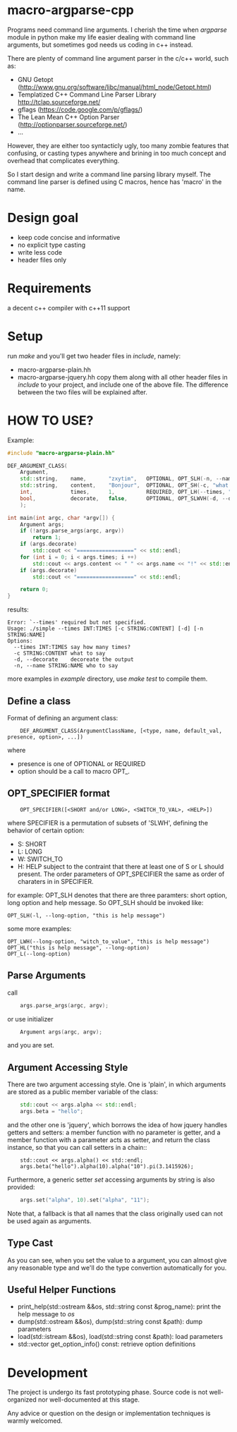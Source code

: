 macro-argparse-cpp
===================

Programs need command line arguments. I cherish the time when *argparse* module
in python make my life easier dealing with command line arguments, but sometimes
god needs us coding in c++ instead.

There are plenty of command line argument parser in the c/c++ world, such as:
+ GNU Getopt (http://www.gnu.org/software/libc/manual/html_node/Getopt.html)
+ Templatized C++ Command Line Parser Library http://tclap.sourceforge.net/
+ gflags (https://code.google.com/p/gflags/)
+ The Lean Mean C++ Option Parser (http://optionparser.sourceforge.net/)
+ ...

However, they are either too syntacticly ugly, too many zombie features that confusing,
or casting types anywhere and brining in too much concept and overhead that
complicates everything.

So I start design and write a command line parsing library myself. The command
line parser is defined using C macros, hence has 'macro' in the name.


Design goal
===========
+ keep code concise and informative
+ no explicit type casting
+ write less code
+ header files only

Requirements
============
a decent c++ compiler with c++11 support

Setup
=====
run *make* and you'll get two header files in *include*, namely:
+ macro-argparse-plain.hh
+ macro-argparse-jquery.hh
copy them along with all other header files in *include* to your project,
and include one of the above file. The difference between the two files
will be explained after.

HOW TO USE?
===========
Example:
```cpp
#include "macro-argparse-plain.hh"

DEF_ARGUMENT_CLASS(
	Argument,
	std::string,	name,		"zxytim",	OPTIONAL, OPT_SLH(-n, --name, "who to say"),
	std::string,	content,	"Bonjour",	OPTIONAL, OPT_SH(-c, "what to say"),
	int,			times,		1,			REQUIRED, OPT_LH(--times, "say how many times?"),
	bool,			decorate,	false,		OPTIONAL, OPT_SLWVH(-d, --decorate, true, "decoreate the output")
	);

int main(int argc, char *argv[]) {
	Argument args;
	if (!args.parse_args(argc, argv))
		return 1;
	if (args.decorate)
		std::cout << "==================" << std::endl;
	for (int i = 0; i < args.times; i ++)
		std::cout << args.content << " " << args.name << "!" << std::endl;
	if (args.decorate)
		std::cout << "==================" << std::endl;

	return 0;
}
```

results:
```
Error: `--times' required but not specified.
Usage: ./simple --times INT:TIMES [-c STRING:CONTENT] [-d] [-n STRING:NAME]
Options:
  --times INT:TIMES say how many times?
  -c STRING:CONTENT what to say
  -d, --decorate    decoreate the output
  -n, --name STRING:NAME who to say
```
more examples in *example* directory, use *make test* to compile them.


Define a class
--------------

Format of defining an argument class:
```
	DEF_ARGUMENT_CLASS(ArgumentClassName, [<type, name, default_val, presence, option>, ...])
```
where
+ presence is one of OPTIONAL or REQUIRED
+ option should be a call to macro OPT_<SPECIFIER>.


OPT_SPECIFIER format
--------------------

```
	OPT_SPECIFIER([<SHORT and/or LONG>, <SWITCH_TO_VAL>, <HELP>])
```
where SPECIFIER is a permutation of subsets of 'SLWH', defining the behavior of certain option:
+ S: SHORT
+ L: LONG
+ W: SWITCH_TO
+ H: HELP
subject to the contraint that there at least one of S or L should present.
The order parameters of OPT_SPECIFIER the same as order of charaters in in SPECIFIER.

for example: OPT_SLH denotes that there are three paramters: short option, long
option and help message. So OPT_SLH should be invoked like:

	OPT_SLH(-l, --long-option, "this is help message")

some more examples:

	OPT_LWH(--long-option, "witch_to_value", "this is help message")
	OPT_HL("this is help message", --long-option)
	OPT_L(--long-option)

Parse Arguments
-----------
call
```cpp
	args.parse_args(argc, argv);
```
or use initializer
```cpp
	Argument args(argc, argv);
```
and you are set.

Argument Accessing Style
------------------------
There are two argument accessing style. One is 'plain', in which arguments are
stored as a public member variable of the class:
```cpp
	std::cout << args.alpha << std::endl;
	args.beta = "hello";
```
and the other one is 'jquery', which borrows the idea of how jquery handles
getters and setters: a member function with no parameter is getter, and
a member function with a parameter acts as setter, and return the class instance,
so that you can call setters in a chain::
```
	std::cout << args.alpha() << std::endl;
	args.beta("hello").alpha(10).alpha("10").pi(3.1415926);
```

Furthermore, a generic setter *set* accessing arguments by string is also provided:
```cpp
	args.set("alpha", 10).set("alpha", "11");
```

Note that, a fallback is that  all names that the class originally used can not be
used again as arguments.


Type Cast
---------
As you can see, when you set the value to a argument, you can almost give
any reasonable type and we'll do the type convertion automatically for you.


Useful Helper Functions
-----------------------
+ print_help(std::ostream &&os, std::string const &prog_name): print the help message to *os*
+ dump(std::ostream &&os), dump(std::string const &path): dump parameters
+ load(std::istream &&os), load(std::string const &path): load parameters
+ std::vector<OptionInfo> get_option_info() const: retrieve option definitions


Development
===========
The project is undergo its fast prototyping phase. Source code
is not well-organized nor well-documented at this stage.

Any advice or question on the design or implementation techniques is warmly welcomed.

